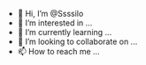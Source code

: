 - 👋 Hi, I’m @Ssssilo
- 👀 I’m interested in ...
- 🌱 I’m currently learning ...
- 💞️ I’m looking to collaborate on ...
- 📫 How to reach me ...

<!---
Ssssilo/Ssssilo is a ✨ special ✨ repository because its `README.md` (this file) appears on your GitHub profile.
You can click the Preview link to take a look at your changes.
--->
